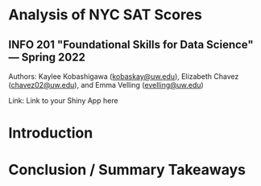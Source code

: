 # Analysis of NYC SAT Scores
## INFO 201 "Foundational Skills for Data Science" — Spring 2022

Authors: Kaylee Kobashigawa (kobaskay@uw.edu), Elizabeth Chavez (chavez02@uw.edu), and Emma Velling (evelling@uw.edu)

Link: Link to your Shiny App here

# Introduction



# Conclusion / Summary Takeaways
